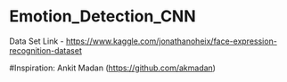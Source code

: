 # Emotion_Detection_CNN

Data Set Link - https://www.kaggle.com/jonathanoheix/face-expression-recognition-dataset

 
#Inspiration: Ankit Madan (https://github.com/akmadan)
